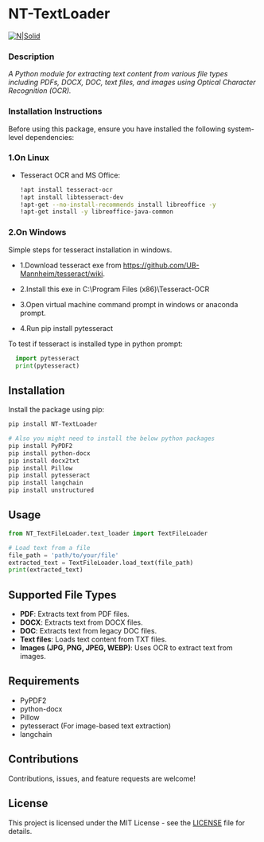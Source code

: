 # NT-TextLoader

[![N|Solid](https://narmtech.com/img/companylogo.png)](https://nodesource.com/products/nsolid)


### Description

  *A Python module for extracting text content from various file types including PDFs, DOCX, DOC, text files, and images using Optical Character Recognition (OCR).*


### Installation Instructions

Before using this package, ensure you have installed the following system-level dependencies:

### 1.On Linux
- Tesseract OCR and MS Office:

  ```bash
  !apt install tesseract-ocr
  !apt install libtesseract-dev
  !apt-get --no-install-recommends install libreoffice -y
  !apt-get install -y libreoffice-java-common

### 2.On Windows

Simple steps for tesseract installation in windows.

  - 1.Download tesseract exe from https://github.com/UB-Mannheim/tesseract/wiki.

  - 2.Install this exe in C:\Program Files (x86)\Tesseract-OCR

  - 3.Open virtual machine command prompt in windows or anaconda prompt.

  - 4.Run pip install pytesseract

To test if tesseract is installed type in python prompt:
```python 
  import pytesseract
  print(pytesseract)
 ```

## Installation

Install the package using pip:

```bash
pip install NT-TextLoader

# Also you might need to install the below python packages
pip install PyPDF2
pip install python-docx
pip install docx2txt
pip install Pillow
pip install pytesseract
pip install langchain
pip install unstructured
```

## Usage

```python
from NT_TextFileLoader.text_loader import TextFileLoader

# Load text from a file
file_path = 'path/to/your/file'
extracted_text = TextFileLoader.load_text(file_path)
print(extracted_text)
```

## Supported File Types

- **PDF**: Extracts text from PDF files.
- **DOCX**: Extracts text from DOCX files.
- **DOC**: Extracts text from legacy DOC files.
- **Text files**: Loads text content from TXT files.
- **Images (JPG, PNG, JPEG, WEBP)**: Uses OCR to extract text from images.

## Requirements

- PyPDF2
- python-docx
- Pillow
- pytesseract (For image-based text extraction)
- langchain 

## Contributions

Contributions, issues, and feature requests are welcome!

## License

This project is licensed under the MIT License - see the [LICENSE](LICENSE) file for details.
